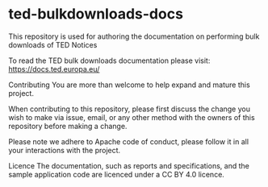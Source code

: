 # ted-bulkdownloads-docs
This repository is used for authoring the documentation on performing bulk downloads of TED Notices

To read the TED bulk downloads documentation please visit: https://docs.ted.europa.eu/

Contributing
You are more than welcome to help expand and mature this project.

When contributing to this repository, please first discuss the change you wish to make via issue, email, or any other method with the owners of this repository before making a change.

Please note we adhere to Apache code of conduct, please follow it in all your interactions with the project.

Licence
The documentation, such as reports and specifications, and the sample application code are licenced under a CC BY 4.0 licence.
